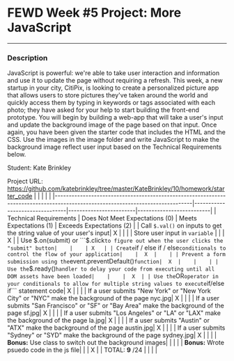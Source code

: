 # FEWD Week #5 Project: More JavaScript

---


### Description


JavaScript is powerful: we're able to take user interaction and information and use it to update the page without requiring a refresh. This week, a new startup in your city, CitiPix, is looking to create a personalized picture app that allows users to store pictures they've taken around the world and quickly access them by typing in keywords or tags associated with each photo; they have asked for your help to start building the front-end prototype. You will begin by building a web-app that will take a user's input and update the background image of the page based on that input. Once again, you have been given the starter code that includes the HTML and the CSS. Use the images in the image folder and write JavaScript to make the background image reflect user input based on the Technical Requirements  below.

Student: Kate Brinkley

Project URL: https://github.com/katebrinkley/tree/master/KateBrinkley/10/homework/starter_code
|                                                                                                                               |                                |                        |                          |
|-------------------------------------------------------------------------------------------------------------------------------|--------------------------------|------------------------|--------------------------|
| Technical Requirements                                                                                                        | Does Not Meet Expectations (0) | Meets Expectations (1) | Exceeds Expectations (2) |
| Call ```$.val()``` on inputs to get the string value of your user's input|  X  |    |    |
| Store user input in ```variable``` |    |    |  X  |
| Use $.on(submit) or ```$.click``` to figure out when the user clicks the "submit" button|    |    | X   |
| Create ```if / else if / else``` conditionals to control the flow of your application|    |  X  |    |
| Prevent a form submission using the ```event.preventDefault()``` function|  X  |    |    |
| Use the ```$.ready()``` handler to delay your code from executing until all DOM assets have been loaded|    |    |  X  |
| Use the ```OR``` operator in your conditionals to allow for multiple string values to execute ```if/else if``` statement code|  X  |    |    |
| If a user submits "New York" or "New York City" or "NYC" make the background of the page nyc.jpg|  X  |    |    |
| If a user submits "San Francisco" or "SF" or "Bay Area" make the background of the page sf.jpg|  X  |    |    |
| If a user submits "Los Angeles" or "LA" or "LAX" make the background of the page la.jpg| X   |    |    |
| If a user submits "Austin" or "ATX" make the background of the page austin.jpg|  X  |    |    |
| If a user submits "Sydney" or "SYD" make the background of the page sydney.jpg|   X |    |    |
| **Bonus:** Use class to switch out the background images|    |    |    |
| **Bonus:** Wrote psuedo code in the js file|    |    |  X  |
| TOTAL: __9__ /24                                                                                                              |                                |                        |                          |
